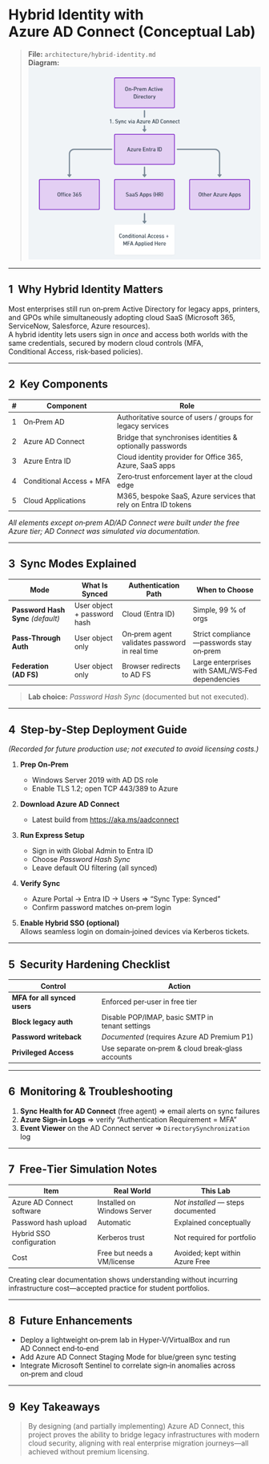 # Hybrid Identity with Azure AD Connect (Conceptual Lab)

> **File:** `architecture/hybrid-identity.md`  
> **Diagram:** ![Hybrid Identity Diagram](hybrid-identity.png)

---

## 1  Why Hybrid Identity Matters
Most enterprises still run on‑prem Active Directory for legacy apps, printers, and GPOs while simultaneously adopting cloud SaaS (Microsoft 365, ServiceNow, Salesforce, Azure resources).  
A hybrid identity lets users sign in *once* and access both worlds with the same credentials, secured by modern cloud controls (MFA, Conditional Access, risk‑based policies).

---

## 2  Key Components

| # | Component | Role |
|---|-----------|------|
| 1 | On‑Prem AD | Authoritative source of users / groups for legacy services |
| 2 | Azure AD Connect | Bridge that synchronises identities & optionally passwords |
| 3 | Azure Entra ID | Cloud identity provider for Office 365, Azure, SaaS apps |
| 4 | Conditional Access + MFA | Zero‑trust enforcement layer at the cloud edge |
| 5 | Cloud Applications | M365, bespoke SaaS, Azure services that rely on Entra ID tokens |

*All elements except on‑prem AD/AD Connect were built under the free Azure tier; AD Connect was simulated via documentation.*

---

## 3  Sync Modes Explained

| Mode | What Is Synced | Authentication Path | When to Choose |
|------|---------------|---------------------|----------------|
| **Password Hash Sync** *(default)* | User object + password hash | Cloud (Entra ID) | Simple, 99 % of orgs |
| **Pass‑Through Auth** | User object only | On‑prem agent validates password in real time | Strict compliance—passwords stay on‑prem |
| **Federation (AD FS)** | User object only | Browser redirects to AD FS | Large enterprises with SAML/WS‑Fed dependencies |

> **Lab choice:** *Password Hash Sync* (documented but not executed).

---

## 4  Step‑by‑Step Deployment Guide  
*(Recorded for future production use; not executed to avoid licensing costs.)*

1. **Prep On‑Prem**  
   - Windows Server 2019 with AD DS role  
   - Enable TLS 1.2; open TCP 443/389 to Azure

2. **Download Azure AD Connect**  
   - Latest build from <https://aka.ms/aadconnect>

3. **Run Express Setup**  
   - Sign in with Global Admin to Entra ID  
   - Choose *Password Hash Sync*  
   - Leave default OU filtering (all synced)

4. **Verify Sync**  
   - Azure Portal → Entra ID → Users ⇒ “Sync Type: Synced”  
   - Confirm password matches on‑prem login

5. **Enable Hybrid SSO (optional)**  
   Allows seamless login on domain‑joined devices via Kerberos tickets.

---

## 5  Security Hardening Checklist

| Control | Action |
|---------|--------|
| **MFA for all synced users** | Enforced per‑user in free tier |
| **Block legacy auth** | Disable POP/IMAP, basic SMTP in tenant settings |
| **Password writeback** | *Documented* (requires Azure AD Premium P1) |
| **Privileged Access** | Use separate on‑prem & cloud break‑glass accounts |

---

## 6  Monitoring & Troubleshooting

1. **Sync Health for AD Connect** (free agent) ⇒ email alerts on sync failures  
2. **Azure Sign‑in Logs** ⇒ verify “Authentication Requirement = MFA”  
3. **Event Viewer** on the AD Connect server ⇒ `DirectorySynchronization` log

---

## 7  Free‑Tier Simulation Notes

| Item | Real World | This Lab |
|------|------------|----------|
| Azure AD Connect software | Installed on Windows Server | *Not installed* — steps documented |
| Password hash upload | Automatic | Explained conceptually |
| Hybrid SSO configuration | Kerberos trust | Not required for portfolio |
| Cost | Free but needs a VM/license | Avoided; kept within Azure Free |

Creating clear documentation shows understanding without incurring infrastructure cost—accepted practice for student portfolios.

---

## 8  Future Enhancements

- Deploy a lightweight on‑prem lab in Hyper‑V/VirtualBox and run AD Connect end‑to‑end  
- Add Azure AD Connect Staging Mode for blue/green sync testing  
- Integrate Microsoft Sentinel to correlate sign‑in anomalies across on‑prem and cloud

---

## 9  Key Takeaways

> By designing (and partially implementing) Azure AD Connect, this project proves the ability to bridge legacy infrastructures with modern cloud security, aligning with real enterprise migration journeys—all achieved without premium licensing.
